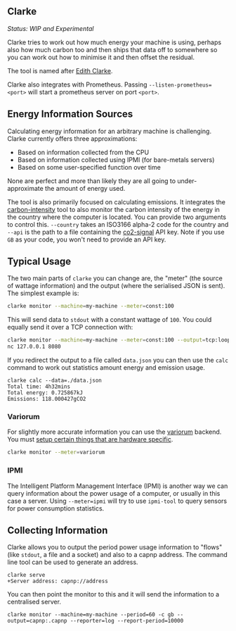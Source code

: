 Clarke
------

*Status: WIP and Experimental*

Clarke tries to work out how much energy your machine is using, perhaps also how much carbon too and then ships that data off to somewhere so you can work out how to minimise it and then offset the residual.

The tool is named after [Edith Clarke](https://en.wikipedia.org/wiki/Edith_Clarke).

Clarke also integrates with Prometheus. Passing `--listen-prometheus=<port>` will start a prometheus server on port `<port>`.

## Energy Information Sources

Calculating energy information for an arbitrary machine is challenging. Clarke currently offers three approximations:

 - Based on information collected from the CPU
 - Based on information collected using IPMI (for bare-metals servers)
 - Based on some user-specified function over time

None are perfect and more than likely they are all going to under-approximate the amount of energy used.

The tool is also primarily focused on calculating emissions. It integrates the [carbon-intensity](https://github.com/geocaml/carbon-intensity) tool to also monitor the carbon intensity of the energy in the country where the computer is located. You can provide two arguments to control this. `--country` takes an ISO3166 alpha-2 code for the country and `--api` is the path to a file containing the [co2-signal](https://www.co2signal.com) API key. Note if you use `GB` as your code, you won't need to provide an API key.

## Typical Usage

The two main parts of `clarke` you can change are, the "meter" (the source of wattage information) and the output (where the serialised JSON is sent). The simplest example is:

```sh
clarke monitor --machine=my-machine --meter=const:100
```

This will send data to `stdout` with a constant wattage of `100`. You could equally send it over a TCP connection with:

```sh
clarke monitor --machine=my-machine --meter=const:100 --output=tcp:loopback:8080 &
nc 127.0.0.1 8080
```

If you redirect the output to a file called `data.json` you can then use the `calc` command to work out statistics amount energy and emission usage.

```
clarke calc --data=./data.json
Total time: 4h32mins                
Total energy: 0.725867kJ
Emissions: 118.000427gCO2
```

### Variorum

For slightly more accurate information you can use the [variorum](https://github.com/patricoferris/ocaml-variorum) backend. You must [setup certain things that are hardware specific](https://variorum.readthedocs.io/en/latest/HWArchitectures.html).

```sh
clarke monitor --meter=variorum
```

### IPMI

The Intelligent Platform Management Interface (IPMI) is another way we can query information about the power usage of a computer, or usually in this case a server. Using `--meter=ipmi` will try to use `ipmi-tool` to query sensors for power consumption statistics.

## Collecting Information

Clarke allows you to output the period power usage information to "flows" (like `stdout`, a file and a socket) and also to a capnp address. The command line tool can be used to generate an address.

```
clarke serve
+Server address: capnp://address
```

You can then point the monitor to this and it will send the information to a centralised server.

```
clarke monitor --machine=my-machine --period=60 -c gb --output=capnp:.capnp --reporter=log --report-period=10000
```
